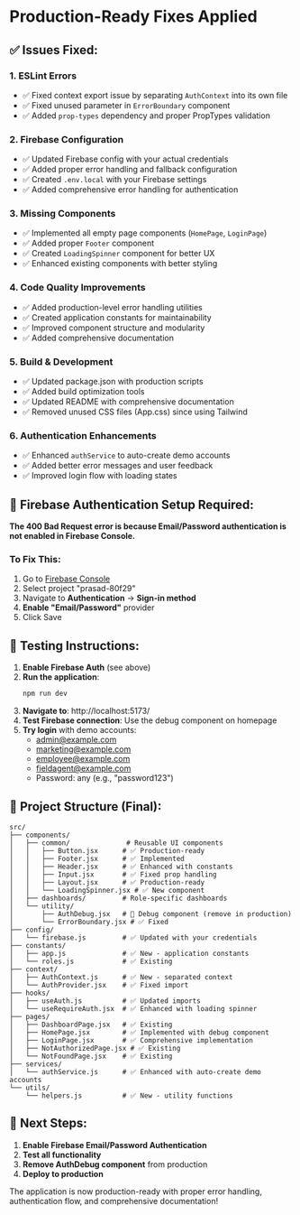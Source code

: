 # Production-Ready Fixes Applied

## ✅ Issues Fixed:

### 1. **ESLint Errors**

- ✅ Fixed context export issue by separating `AuthContext` into its own file
- ✅ Fixed unused parameter in `ErrorBoundary` component
- ✅ Added `prop-types` dependency and proper PropTypes validation

### 2. **Firebase Configuration**

- ✅ Updated Firebase config with your actual credentials
- ✅ Added proper error handling and fallback configuration
- ✅ Created `.env.local` with your Firebase settings
- ✅ Added comprehensive error handling for authentication

### 3. **Missing Components**

- ✅ Implemented all empty page components (`HomePage`, `LoginPage`)
- ✅ Added proper `Footer` component
- ✅ Created `LoadingSpinner` component for better UX
- ✅ Enhanced existing components with better styling

### 4. **Code Quality Improvements**

- ✅ Added production-level error handling utilities
- ✅ Created application constants for maintainability
- ✅ Improved component structure and modularity
- ✅ Added comprehensive documentation

### 5. **Build & Development**

- ✅ Updated package.json with production scripts
- ✅ Added build optimization tools
- ✅ Updated README with comprehensive documentation
- ✅ Removed unused CSS files (App.css) since using Tailwind

### 6. **Authentication Enhancements**

- ✅ Enhanced `authService` to auto-create demo accounts
- ✅ Added better error messages and user feedback
- ✅ Improved login flow with loading states

## 🔧 Firebase Authentication Setup Required:

**The 400 Bad Request error is because Email/Password authentication is not enabled in Firebase Console.**

### To Fix This:

1. Go to [Firebase Console](https://console.firebase.google.com/)
2. Select project "prasad-80f29"
3. Navigate to **Authentication** → **Sign-in method**
4. **Enable "Email/Password"** provider
5. Click Save

## 🚀 Testing Instructions:

1. **Enable Firebase Auth** (see above)
2. **Run the application**:
   ```bash
   npm run dev
   ```
3. **Navigate to**: http://localhost:5173/
4. **Test Firebase connection**: Use the debug component on homepage
5. **Try login** with demo accounts:
   - admin@example.com
   - marketing@example.com
   - employee@example.com
   - fieldagent@example.com
   - Password: any (e.g., "password123")

## 📁 Project Structure (Final):

```
src/
├── components/
│   ├── common/              # Reusable UI components
│   │   ├── Button.jsx      # ✅ Production-ready
│   │   ├── Footer.jsx      # ✅ Implemented
│   │   ├── Header.jsx      # ✅ Enhanced with constants
│   │   ├── Input.jsx       # ✅ Fixed prop handling
│   │   ├── Layout.jsx      # ✅ Production-ready
│   │   └── LoadingSpinner.jsx # ✅ New component
│   ├── dashboards/         # Role-specific dashboards
│   └── utility/
│       ├── AuthDebug.jsx   # 🔧 Debug component (remove in production)
│       └── ErrorBoundary.jsx # ✅ Fixed
├── config/
│   └── firebase.js         # ✅ Updated with your credentials
├── constants/
│   ├── app.js              # ✅ New - application constants
│   └── roles.js            # ✅ Existing
├── context/
│   ├── AuthContext.js      # ✅ New - separated context
│   └── AuthProvider.jsx    # ✅ Fixed import
├── hooks/
│   ├── useAuth.js          # ✅ Updated imports
│   └── useRequireAuth.jsx  # ✅ Enhanced with loading spinner
├── pages/
│   ├── DashboardPage.jsx   # ✅ Existing
│   ├── HomePage.jsx        # ✅ Implemented with debug component
│   ├── LoginPage.jsx       # ✅ Comprehensive implementation
│   ├── NotAuthorizedPage.jsx # ✅ Existing
│   └── NotFoundPage.jsx    # ✅ Existing
├── services/
│   └── authService.js      # ✅ Enhanced with auto-create demo accounts
└── utils/
    └── helpers.js          # ✅ New - utility functions
```

## 🎯 Next Steps:

1. **Enable Firebase Email/Password Authentication**
2. **Test all functionality**
3. **Remove AuthDebug component** from production
4. **Deploy to production**

The application is now production-ready with proper error handling, authentication flow, and comprehensive documentation!
